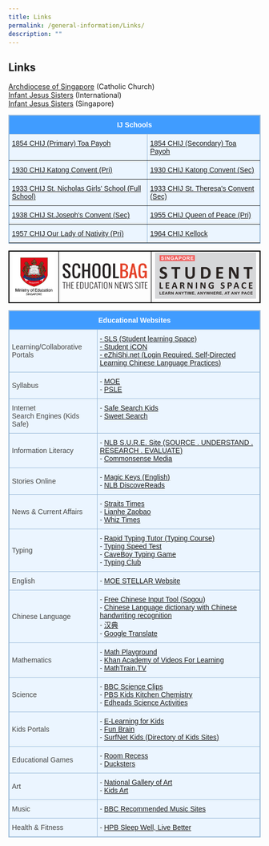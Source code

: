 ```yaml
---
title: Links
permalink: /general-information/Links/
description: ""
---
```

## Links

[Archdiocese of Singapore](https://www.catholic.sg/)&nbsp;(Catholic Church)  
[Infant Jesus Sisters](http://infantjesussisters.org/)&nbsp;(International)  
[Infant Jesus Sisters](http://chij-sisters.org/)&nbsp;(Singapore)

<style type="text/css">table, th{ border: 1px solid black; } 
td { border: 1px solid black; } 
.tg  {border-collapse:collapse;border-color:#9ABAD9;border-spacing:0;}
.tg td{background-color:#EBF5FF;border-color:#9ABAD9;border-style:solid;border-width:1px;color:#444;
  font-family:Arial, sans-serif;font-size:14px;overflow:hidden;padding:10px 5px;word-break:normal;}
.tg th{background-color:#409cff;border-color:#9ABAD9;border-style:solid;border-width:1px;color:#fff;
  font-family:Arial, sans-serif;font-size:14px;font-weight:normal;overflow:hidden;padding:10px 5px;word-break:normal;}
.tg .tg-7btt{border-color:inherit;font-weight:bold;text-align:center;vertical-align:top}
.tg .tg-0pky{border-color:inherit;text-align:left;vertical-align:top}
</style>
<table class="tg">
<thead>
  <tr>
    <th colspan="2" class="tg-7btt">IJ Schools</th>
  </tr>
</thead>
<tbody>
  <tr>
    <td class="tg-0pky"><a rel="noopener noreferrer" target="_blank" href="https://www.chijpritoapayoh.moe.edu.sg/">1854 CHIJ (Primary) Toa Payoh</a></td>
    <td class="tg-0pky"><a rel="noopener noreferrer" target="_blank" href="https://www.chijsec.edu.sg/">1854 CHIJ (Secondary) Toa Payoh</a></td>
  </tr>
  <tr>
    <td class="tg-0pky"><a rel="noopener noreferrer" target="_blank" href="https://www.chijkcp.moe.edu.sg/">1930 CHIJ Katong Convent (Pri)</a></td>
    <td class="tg-0pky"><a rel="noopener noreferrer" target="_blank" href="https://www.chijkatongconvent.moe.edu.sg/">1930 CHIJ Katong Convent (Sec)</a></td>
  </tr>
  <tr>
    <td class="tg-0pky"><a rel="noopener noreferrer" target="_blank" href="https://chijstnicholasgirls.moe.edu.sg/">1933 CHIJ St. Nicholas Girls' School (Full School)</a></td>
    <td class="tg-0pky"><a rel="noopener noreferrer" target="_blank" href="https://chijsttheresasconvent.moe.edu.sg/">1933 CHIJ St. Theresa's Convent (Sec)</a></td>
  </tr>
  <tr>
    <td class="tg-0pky"><a rel="noopener noreferrer" target="_blank" href="https://chijstjosephsconvent.moe.edu.sg/">1938 CHIJ St.Joseph's Convent (Sec)</a></td>
    <td class="tg-0pky"><a rel="noopener noreferrer" target="_blank" href="https://chijourladyqueenofpeace.moe.edu.sg/">1955 CHIJ Queen of Peace (Pri)</a></td>
  </tr>
  <tr>
    <td class="tg-0pky"><a rel="noopener noreferrer" target="_blank" href="https://chijourladyofthenativity.moe.edu.sg/">1957 CHIJ Our Lady of Nativity (Pri)</a></td>
    <td class="tg-0pky"><a rel="noopener noreferrer" target="_blank" href="https://chijkellock.moe.edu.sg/">1964 CHIJ Kellock</a></td>
  </tr>
</tbody>
</table>




|  |  |  |
| -------- | -------- | -------- |
| <a href="https://www.moe.gov.sg/"><img src="/images/logo-moe.jpeg"> </a>     | <a href="https://www.schoolbag.edu.sg/"><img src="/images/School%20Bag.png"> </a>     |    <a href="https://vle.learning.moe.edu.sg/login"><img src="/images/SLS_logo.png"> </a>   |

<style type="text/css">
.tg  {border-collapse:collapse;border-color:#9ABAD9;border-spacing:0;}
.tg td{background-color:#EBF5FF;border-color:#9ABAD9;border-style:solid;border-width:1px;color:#444;
  font-family:Arial, sans-serif;font-size:14px;overflow:hidden;padding:10px 5px;word-break:normal;}
.tg th{background-color:#409cff;border-color:#9ABAD9;border-style:solid;border-width:1px;color:#fff;
  font-family:Arial, sans-serif;font-size:14px;font-weight:normal;overflow:hidden;padding:10px 5px;word-break:normal;}
.tg .tg-cly1{text-align:left;vertical-align:middle}
.tg .tg-amwm{font-weight:bold;text-align:center;vertical-align:top}
.tg .tg-0lax{text-align:left;vertical-align:top}
</style>
<table class="tg">
<thead>
  <tr>
    <th class="tg-amwm" colspan="2">Educational Websites</th>
  </tr>
</thead>
<tbody>
  <tr>
    <td class="tg-cly1">Learning/Collaborative Portals</td>
    <td class="tg-0lax"><a href="https://vle.learning.moe.edu.sg/login" target="_blank" rel="noopener noreferrer">- SLS (Student learning Space)</a><br><a href="https://workspace.google.com/dashboard" target="_blank" rel="noopener noreferrer">- Student iCON</a><br>
			<a href="https://www.ezhishi.net/contents/" target="_blank" rel="noopener noreferrer">- eZhiShi.net (Login Required. Self-Directed Learning Chinese Language Practices)</a></td>
  </tr>
  <tr>
    <td class="tg-cly1">Syllabus</td>
    <td class="tg-0lax">- <a href="https://www.moe.gov.sg/careers/become-teachers/syllabus" target="_blank" rel="noopener noreferrer">MOE</a><br>- <a href="https://www.seab.gov.sg/" target="_blank" rel="noopener noreferrer">PSLE</a></td>
  </tr>
  <tr>
    <td class="tg-cly1">Internet <br>Search Engines (Kids Safe)</td>
    <td class="tg-0lax">- <a href="https://www.safesearchkids.com/" target="_blank" rel="noopener noreferrer">Safe Search Kids</a><br>- <a href="https://www.sweetsearch.com/" target="_blank" rel="noopener noreferrer">Sweet Search</a></td>
  </tr>
  <tr>
    <td class="tg-cly1">Information Literacy</td>
    <td class="tg-0lax">- <a href="https://www.nlb.gov.sg/main/home" target="_blank" rel="noopener noreferrer">NLB S.U.R.E. Site (SOURCE . UNDERSTAND . RESEARCH . EVALUATE)</a><br>- <a href="https://www.commonsensemedia.org/articles/how-to-spot-fake-news-and-teach-kids-to-be-media-savvy" target="_blank" rel="noopener noreferrer">Commonsense Media</a></td>
  </tr>
  <tr>
    <td class="tg-cly1">Stories Online</td>
    <td class="tg-0lax">- <a href="http://www.magickeys.com/books/" target="_blank" rel="noopener noreferrer">Magic Keys (English)</a><br>- <a href="https://www.nlb.gov.sg/main/home" target="_blank" rel="noopener noreferrer">NLB DiscoveReads</a></td>
  </tr>
  <tr>
    <td class="tg-cly1">News &amp; Current Affairs</td>
    <td class="tg-0lax">- <a href="https://www.straitstimes.com/" target="_blank" rel="noopener noreferrer">Straits Times</a><br>- <a href="https://www.zaobao.com.sg/" target="_blank" rel="noopener noreferrer">Lianhe Zaobao</a><br>- <a href="http://whiztimes.com/" target="_blank" rel="noopener noreferrer">Whiz Times</a></td>
  </tr>
  <tr>
    <td class="tg-cly1">Typing</td>
    <td class="tg-0lax">- <a href="https://rapidtyping.com/downloads.html" target="_blank" rel="noopener noreferrer">Rapid Typing Tutor (Typing Course)</a><br>- <a href="https://www.roomrecess.com/mobile/WPM/play.html" target="_blank" rel="noopener noreferrer">Typing Speed Test</a><br>- <a href="http://www.roomrecess.com/mobile/CaveboyKeyboarding/play.html" target="_blank" rel="noopener noreferrer">CaveBoy Typing Game</a><br>- <a href="https://www.typingclub.com/sportal/" target="_blank" rel="noopener noreferrer">Typing Club</a></td>
  </tr>
  <tr>
    <td class="tg-cly1">English</td>
    <td class="tg-0lax">- <a href="http://www.stellarliteracy.sg/" target="_blank" rel="noopener noreferrer">MOE STELLAR Website</a></td>
  </tr>
  <tr>
    <td class="tg-cly1">Chinese Language</td>
    <td class="tg-0lax">- <a href="https://shurufa.sogou.com/" target="_blank" rel="noopener noreferrer">Free Chinese Input Tool (Sogou)</a><br>- <a href="https://dict.youdao.com/" target="_blank" rel="noopener noreferrer">Chinese Language dictionary with Chinese handwriting recognition</a><br>- <a href="https://www.zdic.net/" target="_blank" rel="noopener noreferrer">汉典</a><br>- <a href="https://translate.google.com/#" target="_blank" rel="noopener noreferrer">Google Translate</a></td>
  </tr>
  <tr>
    <td class="tg-cly1">Mathematics</td>
    <td class="tg-0lax">- <a href="https://www.mathplayground.com/" target="_blank" rel="noopener noreferrer">Math Playground</a><br>- <a href="https://www.khanacademy.org/" target="_blank" rel="noopener noreferrer">Khan Academy of Videos For Learning</a><br>- <a href="http://mathtrain.tv/" target="_blank" rel="noopener noreferrer">MathTrain.TV</a></td>
  </tr>
  <tr>
    <td class="tg-cly1">Science</td>
    <td class="tg-0lax">- <a href="https://www.bbc.co.uk/schools/410.shtml" target="_blank" rel="noopener noreferrer">BBC Science Clips</a><br>- <a href="https://pbskids.org/retired/zoom/" target="_blank" rel="noopener noreferrer">PBS Kids Kitchen Chemistry</a><br>- <a href="http://edheads.org/?" target="_blank" rel="noopener noreferrer">Edheads Science Activities</a></td>
  </tr>
  <tr>
    <td class="tg-cly1">Kids Portals</td>
    <td class="tg-0lax">- <a href="https://www.e-learningforkids.org/" target="_blank" rel="noopener noreferrer">E-Learning for Kids</a><br>- <a href="https://www.funbrain.com/games" target="_blank" rel="noopener noreferrer">Fun Brain</a><br>- <a href="https://www.surfnetkids.com/" target="_blank" rel="noopener noreferrer">SurfNet Kids (Directory of Kids Sites)</a></td>
  </tr>
  <tr>
    <td class="tg-cly1">Educational Games</td>
    <td class="tg-0lax">- <a href="http://www.roomrecess.com/" target="_blank" rel="noopener noreferrer">Room Recess</a><br>- <a href="https://www.ducksters.com/games/" target="_blank" rel="noopener noreferrer">Ducksters</a></td>
  </tr>
  <tr>
    <td class="tg-cly1">Art</td>
    <td class="tg-0lax">- <a href="https://www.nga.gov/learn/kids-app.html" target="_blank" rel="noopener noreferrer">National Gallery of Art</a><br>- <a href="https://kidsart.com/free-resources/top-ten-art-lists/top-ten-online-art-museums-kids/" target="_blank" rel="noopener noreferrer">Kids Art</a></td>
  </tr>
  <tr>
    <td class="tg-0lax">Music</td>
    <td class="tg-0lax">- <a href="https://www.bbc.co.uk/schools/410.shtml" target="_blank" rel="noopener noreferrer">BBC Recommended Music Sites</a></td>
  </tr>
  <tr>
    <td class="tg-0lax">Health &amp; Fitness</td>
    <td class="tg-0lax">- <a href="https://www.healthhub.sg/programmes/117/goodsleep" target="_blank" rel="noopener noreferrer">HPB Sleep Well, Live Better</a></td>
  </tr>
</tbody>
</table>